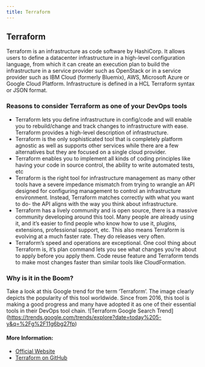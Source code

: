 ```yaml
---
title: Terraform
---
```

## Terraform

Terraform is an infrastructure as code software by HashiCorp. It allows users to define a datacenter
infrastructure in a high-level configuration language, from which it can create an execution plan to
build the infrastructure in a service provider such as OpenStack or in a service provider such as 
IBM Cloud (formerly Bluemix), AWS, Microsoft Azure or Google Cloud Platform. Infrastructure is defined
in a HCL Terraform syntax or JSON format.
 
### Reasons to consider Terraform as one of your DevOps tools
 
- Terraform lets you define infrastructure in config/code and will enable you to rebuild/change and track changes to infrastructure with ease. Terraform provides a high-level description of infrastructure.
- Terraform is the only sophisticated tool that is completely platform agnostic as well as supports other services while there are a few alternatives but they are focused on a single cloud provider.
- Terraform enables you to implement all kinds of coding principles like having your code in source control, the ability to write automated tests, etc
- Terraform is the right tool for infrastructure management as many other tools have a severe impedance mismatch from trying to wrangle an API designed for configuring management to control an infrastructure environment. Instead, Terraform matches correctly with what you want to do- the API aligns with the way you think about infrastructure.
- Terraform has a lively community and is open source, there is a massive community developing around this tool. Many people are already using it, and it’s easier to find people who know how to use it, plugins, extensions, professional support, etc. This also means Terraform is evolving at a much faster rate. They do releases very often.
- Terraform’s speed and operations are exceptional. One cool thing about Terraform is, it’s plan command lets you see what changes you’re about to apply before you apply them. Code reuse feature and Terraform tends to make most changes faster than similar tools like CloudFormation.
 
### Why is it in the Boom?

Take a look at this Google trend for the term ‘Terraform’. The image clearly depicts the popularity of this tool worldwide. Since from 2016, this tool is making a good progress and many have adopted it as one of their essential tools in their DevOps tool chain.
![Terraform Google Search Trend] (https://trends.google.com/trends/explore?date=today%205-y&q=%2Fg%2F11g6bg27fp) 

#### More Information:

- <a href="https://www.terraform.io">Official Website</a>
- <a href="https://https://github.com/hashicorp/terraform">Terraform on GitHub</a>

